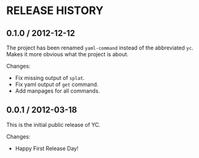 # RELEASE HISTORY

## 0.1.0 / 2012-12-12

The project has been renamed `yaml-command` instead of the
abbreviated `yc`. Makes it more obvious what the project is
about.

Changes:

* Fix missing output of `splat`.
* Fix yaml output of `get` command.
* Add manpages for all commands.


## 0.0.1 / 2012-03-18

This is the initial public release of YC.

Changes:

* Happy First Release Day!

